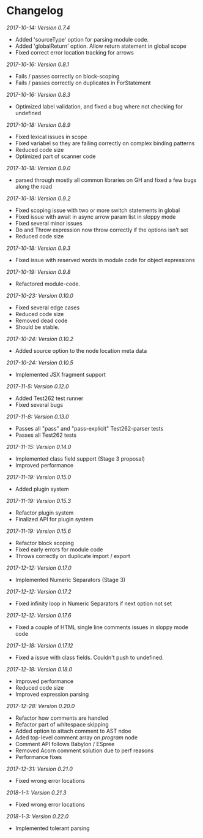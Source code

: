# Changelog

*2017-10-14: Version 0.7.4*

 * Added 'sourceType' option for parsing module code.
 * Added 'globalReturn' option. Allow return statement in global scope
 * Fixed correct error location tracking for arrows

*2017-10-16: Version 0.8.1*

* Fails / passes correctly on block-scoping
* Fails / passes correctly on duplicates in ForStatement

*2017-10-16: Version 0.8.3*

* Optimized label validation, and fixed a bug where not checking for undefined

*2017-10-18: Version 0.8.9*

* Fixed lexical issues in scope
* Fixed variabel so they are failing correctly on complex binding patterns
* Reduced code size
* Optimized part of scanner code

*2017-10-18: Version 0.9.0*

- parsed through mostly all common libraries on GH and fixed a few bugs along the road

*2017-10-18: Version 0.9.2*

- Fixed scoping issue with two or more switch statements in global
- Fixed issue with await in async arrow param list in sloppy mode
- Fixed several minor issues
- Do and Throw expression now throw correctly if the options isn't set
- Reduced code size

*2017-10-18: Version 0.9.3*
- Fixed issue with reserved words in module code for object expressions

*2017-10-19: Version 0.9.8*
- Refactored module-code.

*2017-10-23: Version 0.10.0*

- Fixed several edge cases
- Reduced code size
- Removed dead code
- Should be stable. 

*2017-10-24: Version 0.10.2*
- Added source option to the node location meta data

*2017-10-24: Version 0.10.5*
- Implemented JSX fragment support

*2017-11-5: Version 0.12.0*
- Added Test262 test runner
- Fixed several bugs

*2017-11-8: Version 0.13.0*
- Passes all "pass" and "pass-explicit" Test262-parser tests
- Passes all Test262 tests

*2017-11-15: Version 0.14.0*
- Implemented class field support (Stage 3 proposal)
- Improved performance

*2017-11-19: Version 0.15.0*
- Added plugin system

*2017-11-19: Version 0.15.3*
- Refactor plugin system
- Finalized API for plugin system

*2017-11-19: Version 0.15.6*
- Refactor block scoping
- Fixed early errors for module code
- Throws correctly on duplicate import / export

*2017-12-12: Version 0.17.0*
- Implemented Numeric Separators (Stage 3)

*2017-12-12: Version 0.17.2*
- Fixed infinity loop in Numeric Separators if next option not set

*2017-12-12: Version 0.17.6*
- Fixed a couple of HTML single line comments issues in sloppy mode code

*2017-12-18: Version 0.17.12*
- Fixed a issue with class fields. Couldn't push to undefined.

*2017-12-18: Version 0.18.0*
- Improved performance
- Reduced code size
- Improved expression parsing

*2017-12-28: Version 0.20.0*
- Refactor how comments are handled
- Refactor part of whitespace skipping
- Added option to attach comment to AST ndoe
- Aded top-level comment array on *program* node
- Comment API follows Babylon / ESpree
- Removed Acorn comment solution due to perf reasons
- Performance fixes

*2017-12-31: Version 0.21.0*
- Fixed wrong error locations

*2018-1-1: Version 0.21.3*
- Fixed wrong error locations

*2018-1-3: Version 0.22.0*
- Implemented tolerant parsing
